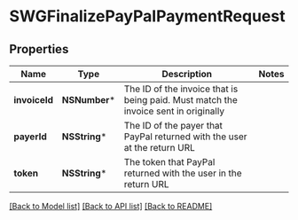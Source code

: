 # SWGFinalizePayPalPaymentRequest

## Properties
Name | Type | Description | Notes
------------ | ------------- | ------------- | -------------
**invoiceId** | **NSNumber*** | The ID of the invoice that is being paid. Must match the invoice sent in originally | 
**payerId** | **NSString*** | The ID of the payer that PayPal returned with the user at the return URL | 
**token** | **NSString*** | The token that PayPal returned with the user in the return URL | 

[[Back to Model list]](../README.md#documentation-for-models) [[Back to API list]](../README.md#documentation-for-api-endpoints) [[Back to README]](../README.md)


